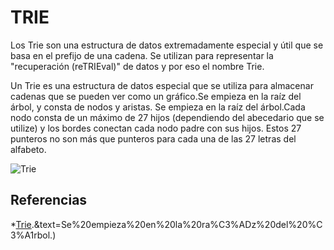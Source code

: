 # TRIE
Los Trie son una estructura de datos extremadamente especial y útil que se basa en el prefijo de una cadena. Se utilizan para representar la "recuperación (reTRIEval)" 
de datos y por eso el nombre Trie.

Un Trie es una estructura de datos especial que se utiliza para almacenar cadenas que se pueden ver como un gráfico.Se empieza en la raíz del árbol, y consta de nodos y aristas.
Se empieza en la raíz del árbol.Cada nodo consta de un máximo de 27 hijos (dependiendo del abecedario que se utilize) y los bordes conectan cada nodo padre con sus hijos. 
Estos 27 punteros no son más que punteros para cada una de las 27 letras del alfabeto.

![Trie](![image](https://user-images.githubusercontent.com/71155282/130507385-0ccaf4f5-1ff1-46c3-9f7a-8ca24b50e1bd.png))

## Referencias
*[Trie](https://es.wikipedia.org/wiki/Trie#:~:text=Introducidos%20en%201959%20independientemente%20por,su%20nombre%20del%20ingl%C3%A9s%20reTRIEval).&text=Se%20empieza%20en%20la%20ra%C3%ADz%20del%20%C3%A1rbol.)
